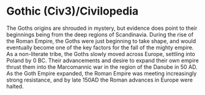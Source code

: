 # Gothic (Civ3)/Civilopedia

The Goths origins are shrouded in mystery, but evidence does point to their beginnings being from the deep regions of Scandinavia. During the rise of the Roman Empire, the Goths were just beginning to take shape, and would eventually become one of the key factors for the fall of the mighty empire.
As a non-literate tribe, the Goths slowly moved across Europe, settling into Poland by 0 BC. Their advancements and desire to expand their own empire thrust them into the Marcomannic war in the region of the Danube in 50 AD. As the Goth Empire expanded, the Roman Empire was meeting increasingly strong resistance, and by late 150AD the Roman advances in Europe were halted.
